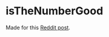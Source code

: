 # isTheNumberGood
Made for this [Reddit post](https://old.reddit.com/r/The10thDentist/comments/1emx1h2/i_dont_like_odd_numbers_or_even_numbers_that_are/).
